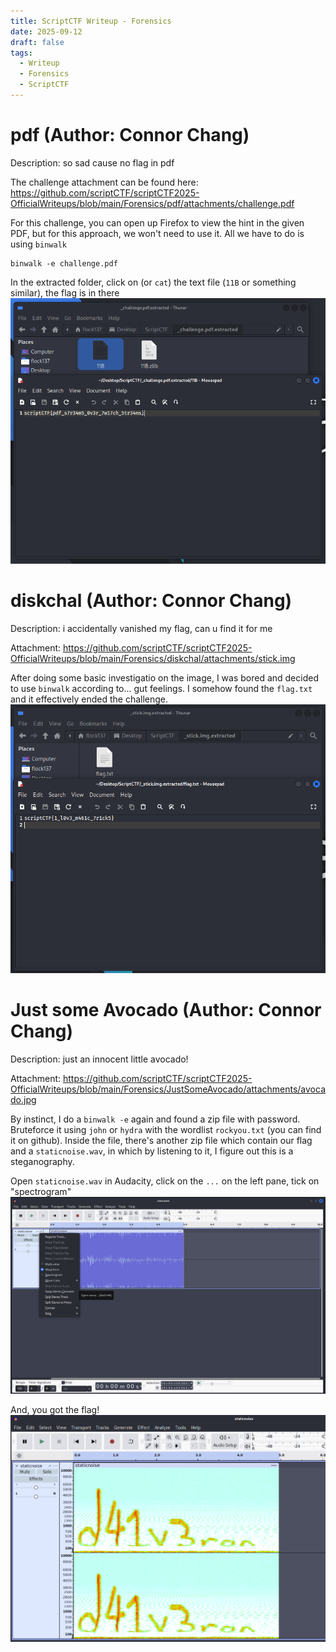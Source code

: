 ```yaml
---
title: ScriptCTF Writeup - Forensics
date: 2025-09-12
draft: false
tags:
  - Writeup
  - Forensics
  - ScriptCTF
---
```


# pdf (Author: Connor Chang)
Description: so sad cause no flag in pdf

The challenge attachment can be found here: https://github.com/scriptCTF/scriptCTF2025-OfficialWriteups/blob/main/Forensics/pdf/attachments/challenge.pdf

For this challenge, you can open up Firefox to view the hint in the given PDF, but for this approach, we won't need to use it. All we have to do is using `binwalk`
```
binwalk -e challenge.pdf 
```
In the extracted folder, click on (or `cat`) the text file (`11B` or something similar), the flag is in there
![alt text](images/challenge.png)


# diskchal (Author: Connor Chang)
Description: i accidentally vanished my flag, can u find it for me

Attachment: https://github.com/scriptCTF/scriptCTF2025-OfficialWriteups/blob/main/Forensics/diskchal/attachments/stick.img

After doing some basic investigatio on the image, I was bored and decided to use `binwalk` according to... gut feelings. I somehow found the `flag.txt` and it effectively ended the challenge. 
![alt text](images/stick.png)


# Just some Avocado (Author: Connor Chang)
Description: just an innocent little avocado!

Attachment: https://github.com/scriptCTF/scriptCTF2025-OfficialWriteups/blob/main/Forensics/JustSomeAvocado/attachments/avocado.jpg


By instinct, I do a `binwalk -e` again and found a zip file with password. Bruteforce it using `john` or `hydra` with the wordlist `rockyou.txt` (you can find it on github). 
Inside the file, there's another zip file which contain our flag and a `staticnoise.wav`, in which by listening to it, I figure out this is a steganography.

Open `staticnoise.wav` in Audacity, click on the `...` on the left pane, tick on "spectrogram" 
![alt text](images/spectrogram.png)

And, you got the flag!
![alt text](images/spectro_flag.png)

